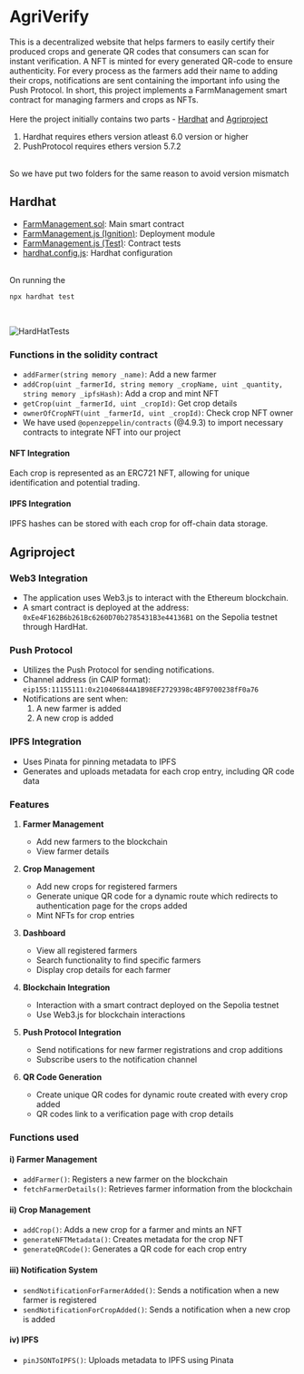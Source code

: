 # AgriVerify

This is a decentralized website that helps farmers to easily certify their produced crops and generate QR codes that consumers can scan for instant verification. A NFT is minted for every generated QR-code to ensure authenticity. For every process as the farmers add their name to adding their crops, notifications are sent containing the important info using the Push Protocol. In short, this project implements a FarmManagement smart contract for managing farmers and crops as NFTs.
<br>
<br>
Here the project initially contains two parts - [Hardhat](./hardhat) and [Agriproject](./agriproject)
<br>
1) Hardhat requires ethers version atleast 6.0 version or higher
2) PushProtocol requires ethers version 5.7.2
<br>
So we have put two folders for the same reason to avoid version mismatch

## Hardhat

- [FarmManagement.sol](./hardhat/contracts/FarmManagement.sol): Main smart contract
- [FarmManagement.js (Ignition)](./hardhat/ignition/modules/FarmManagement.js): Deployment module
- [FarmManagement.js (Test)](./hardhat/test/TestForFarmers.js): Contract tests
- [hardhat.config.js](./hardhat/hardhat.config.js): Hardhat configuration
<br>
On running the

```
npx hardhat test
```

<br>

![HardHatTests](https://github.com/user-attachments/assets/c048edd6-e7e2-4918-82af-50b19172ad8f)

### Functions in the solidity contract
- `addFarmer(string memory _name)`: Add a new farmer
- `addCrop(uint _farmerId, string memory _cropName, uint _quantity, string memory _ipfsHash)`: Add a crop and mint NFT
- `getCrop(uint _farmerId, uint _cropId)`: Get crop details
- `ownerOfCropNFT(uint _farmerId, uint _cropId)`: Check crop NFT owner
- We have used `@openzeppelin/contracts` (@4.9.3) to import necessary contracts to integrate NFT into our project

#### NFT Integration

Each crop is represented as an ERC721 NFT, allowing for unique identification and potential trading.

#### IPFS Integration

IPFS hashes can be stored with each crop for off-chain data storage.

## Agriproject

### Web3 Integration
- The application uses Web3.js to interact with the Ethereum blockchain.
- A smart contract is deployed at the address: `0xEe4F162B6b261Bc6260D70b2785431B3e44136B1` on the Sepolia testnet through HardHat.

### Push Protocol
- Utilizes the Push Protocol for sending notifications.
- Channel address (in CAIP format): `eip155:11155111:0x210406844A1B98EF2729398c4BF9700238fF0a76`
- Notifications are sent when:
  1. A new farmer is added
  2. A new crop is added

### IPFS Integration
- Uses Pinata for pinning metadata to IPFS
- Generates and uploads metadata for each crop entry, including QR code data

### Features

1. **Farmer Management**
   - Add new farmers to the blockchain
   - View farmer details

2. **Crop Management**
   - Add new crops for registered farmers
   - Generate unique QR code for a dynamic route which redirects to authentication page for the crops added
   - Mint NFTs for crop entries

3. **Dashboard**
   - View all registered farmers
   - Search functionality to find specific farmers
   - Display crop details for each farmer

4. **Blockchain Integration**
   - Interaction with a smart contract deployed on the Sepolia testnet
   - Use Web3.js for blockchain interactions

5. **Push Protocol Integration**
   - Send notifications for new farmer registrations and crop additions
   - Subscribe users to the notification channel

6. **QR Code Generation**
   - Create unique QR codes for dynamic route created with every crop added
   - QR codes link to a verification page with crop details

### Functions used 

#### i) Farmer Management 
- `addFarmer()`: Registers a new farmer on the blockchain
- `fetchFarmerDetails()`: Retrieves farmer information from the blockchain

#### ii) Crop Management
- `addCrop()`: Adds a new crop for a farmer and mints an NFT
- `generateNFTMetadata()`: Creates metadata for the crop NFT
- `generateQRCode()`: Generates a QR code for each crop entry

#### iii) Notification System
- `sendNotificationForFarmerAdded()`: Sends a notification when a new farmer is registered
- `sendNotificationForCropAdded()`: Sends a notification when a new crop is added

#### iv) IPFS
- `pinJSONToIPFS()`: Uploads metadata to IPFS using Pinata
